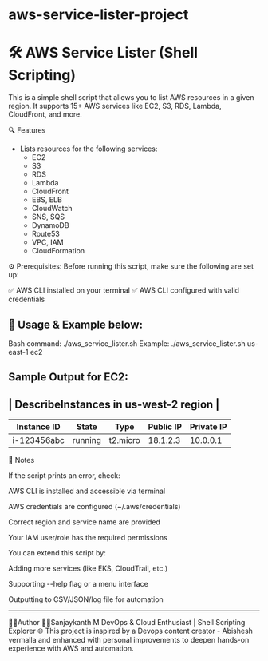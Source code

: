 # aws-service-lister-project

# 🛠️ AWS Service Lister (Shell Scripting)

This is a simple shell script that allows you to list AWS resources in a given region. It supports 15+ AWS services like EC2, S3, RDS, Lambda, CloudFront, and more.

🔍 Features

- Lists resources for the following services:
  - EC2
  - S3
  - RDS
  - Lambda
  - CloudFront
  - EBS, ELB
  - CloudWatch
  - SNS, SQS 
  - DynamoDB
  - Route53
  - VPC, IAM
  - CloudFormation
 
⚙️ Prerequisites:
Before running this script, make sure the following are set up: 

✅ AWS CLI installed on your terminal
✅ AWS CLI configured with valid credentials

## 🚀 Usage & Example below:

Bash command:
./aws_service_lister.sh <region> <service>
Example:
./aws_service_lister.sh us-east-1 ec2

Sample Output for EC2:
---------------------------------------------------------
|         DescribeInstances in us-west-2 region         |
---------------------------------------------------------
| Instance ID | State   | Type      | Public IP | Private IP |
|-------------|---------|-----------|-----------|------------|
| i-123456abc | running | t2.micro  | 18.1.2.3  | 10.0.0.1   |

📌 Notes

If the script prints an error, check:

AWS CLI is installed and accessible via terminal

AWS credentials are configured (~/.aws/credentials)

Correct region and service name are provided

Your IAM user/role has the required permissions

You can extend this script by:

Adding more services (like EKS, CloudTrail, etc.)

Supporting --help flag or a menu interface

Outputting to CSV/JSON/log file for automation

**************************************************************

🙋‍♂️Author
👨‍💻Sanjaykanth M
DevOps & Cloud Enthusiast | Shell Scripting Explorer 🌐
This project is inspired by a Devops content creator - Abishesh vermalla and enhanced with personal improvements to deepen hands-on experience with AWS and automation.



